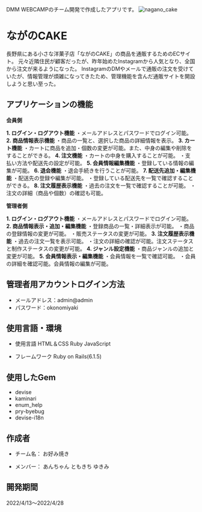 DMM WEBCAMPのチーム開発で作成したアプリです。
![nagano_cake](https://user-images.githubusercontent.com/100661771/165200389-077c149d-b48c-440b-b009-8399e5df3fe9.jpg)

# ながのCAKE

長野県にある小さな洋菓子店「ながのCAKE」の商品を通販するためのECサイト。
元々近隣住民が顧客だったが、昨年始めたInstagramから人気となり、全国から注文が来るようになった。
InstagramのDMやメールで通販の注文を受けていたが、情報管理が煩雑になってきたため、管理機能を含んだ通販サイトを開設しようと思い至った。

## アプリケーションの機能

**会員側**

**1. ログイン・ログアウト機能**
 ・メールアドレスとパスワードでログイン可能。
**2. 商品情報表示機能**
 ・商品の一覧と、選択した商品の詳細情報を表示。
**3. カート機能**
 ・カートに商品を追加・個数の変更が可能。また、中身の編集や削除をすることができる。
**4. 注文機能**
 ・カートの中身を購入することが可能。
 ・支払い方法や配送先の設定が可能。
**5. 会員情報編集機能**
 ・登録している情報の編集が可能。
**6. 退会機能**
 ・退会手続きを行うことが可能。
**7. 配送先追加・編集機能**
 ・配送先の登録や編集が可能。
 ・登録している配送先を一覧で確認することができる。
**8. 注文履歴表示機能**
 ・過去の注文を一覧で確認することが可能。
 ・注文の詳細（商品や個数）の確認も可能。

**管理者側**

**1. ログイン・ログアウト機能**
 ・メールアドレスとパスワードでログイン可能。
**2. 商品情報表示・追加・編集機能**
 ・登録商品の一覧・詳細表示が可能。
 ・商品の登録情報の変更が可能。
 ・販売ステータスの変更が可能。
**3. 注文履歴表示機能**
 ・過去の注文一覧を表示可能。
 ・注文の詳細の確認が可能。注文ステータスと制作ステータスの変更が可能。
**4. ジャンル設定機能**
 ・商品ジャンルの追加と変更が可能。
**5. 会員情報表示・編集機能**
 ・会員情報を一覧で確認可能。
 ・会員の詳細を確認可能。会員情報の編集が可能。


## 管理者用アカウントログイン方法

* メールアドレス：admin@admin
* パスワード：okonomiyaki

## 使用言語・環境

* 使用言語
HTML＆CSS
Ruby
JavaScript

* フレームワーク
Ruby on Rails(6.1.5)

## 使用したGem

* devise
* kaminari
* enum_help
* pry-byebug
* devise-i18n

## 作成者

* チーム名：
お好み焼き

* メンバー：
あんちゃん
ともきち
ゆきみ

## 開発期間

2022/4/13〜2022/4/28

